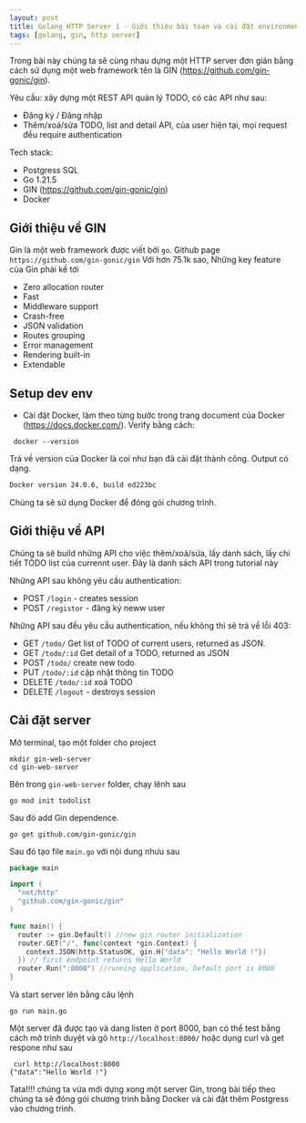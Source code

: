 ```yaml
---
layout: post
title: Golang HTTP Server 1 - Giới thiệu bài toán và cài đặt environment
tags: [golang, gin, http server]
---
```


Trong bài này chúng ta sẽ cùng nhau dựng một HTTP server đơn giản bằng cách sử dụng một web framework tên là GIN (https://github.com/gin-gonic/gin). 

Yêu cầu: xây dựng một REST API quản lý TODO, có các API như sau:
- Đăng ký / Đăng nhập 
- Thêm/xoá/sửa TODO, list and detail API, của user hiện tại, mọi request đều require authentication

Tech stack:
- Postgress SQL
- Go 1.21.5
- GIN (https://github.com/gin-gonic/gin)
- Docker

## Giới thiệu về GIN 
Gin là một web framework được viết bởi `go`. Github page `https://github.com/gin-gonic/gin` Với hơn 75.1k sao, 
 Những key feature của Gin phải kể tới

- Zero allocation router
- Fast
- Middleware support
- Crash-free
- JSON validation
- Routes grouping
- Error management
- Rendering built-in
- Extendable

## Setup dev env

- Cài đặt Docker, làm theo từng bước trong trang document của Docker (https://docs.docker.com/). Verify bằng cách:

```console
 docker --version
 ```

Trả về version của Docker là coi như bạn đã cài đặt thành công. Output có dạng. 

```bash
Docker version 24.0.6, build ed223bc
```

Chúng ta sẽ sử dụng Docker để đóng gói chương trình.

## Giới thiệu về API

Chúng ta sẽ build những API cho việc thêm/xoá/sửa, lấy danh sách, lấy chi tiết TODO list của currennt user. Đây là danh sách API trong tutorial này

Những API sau không yêu cầu authentication:
- POST `/login` - creates session
- POST `/registor` - đăng ký neww user


Những API sau đều yêu cầu authentication, nếu không thì sẽ trả về lỗi 403: 
- GET `/todo/` Get list of TODO of current users, returned as JSON.
- GET `/todo/:id` Get detail of a TODO, returned as JSON
- POST `/todo/` create new todo
- PUT `/todo/:id` cập nhật thông tin TODO
- DELETE `/todo/:id` xoá TODO
- DELETE `/logout` - destroys session


## Cài đặt server

Mở terminal, tạo một folder cho project
```console
mkdir gin-web-server
cd gin-web-server
```

Bên trong `gin-web-server` folder, chạy lênh sau

```console
go mod init todolist
````
Sau đó add Gin dependence.

```console
go get github.com/gin-gonic/gin
````

Sau đó tạo file `main.go` với nội dung nhưu sau
```go
package main

import (
  "net/http"
  "github.com/gin-gonic/gin"
)

func main() {
  router := gin.Default() //new gin router initialization
  router.GET("/", func(context *gin.Context) {
    context.JSON(http.StatusOK, gin.H{"data": "Hello World !"})    
  }) // first endpoint returns Hello World
  router.Run(":8000") //running application, Default port is 8080
}
```

Và start server lên bằng câu lệnh 
```console
go run main.go
```

Một server đã được tạo và dang listen ở port 8000, bạn có thể test bằng cách mở trình duyệt và gõ `http://localhost:8000/` hoặc dụng curl và get respone như sau

```console
 curl http://localhost:8000
{"data":"Hello World !"}
```

Tata!!!! chúng ta vừa mới dựng xong một server Gin, trong bài tiếp theo chúng ta sẽ đóng gói chương trình bằng Docker và cài đặt thêm Postgress vào chương trình. 





